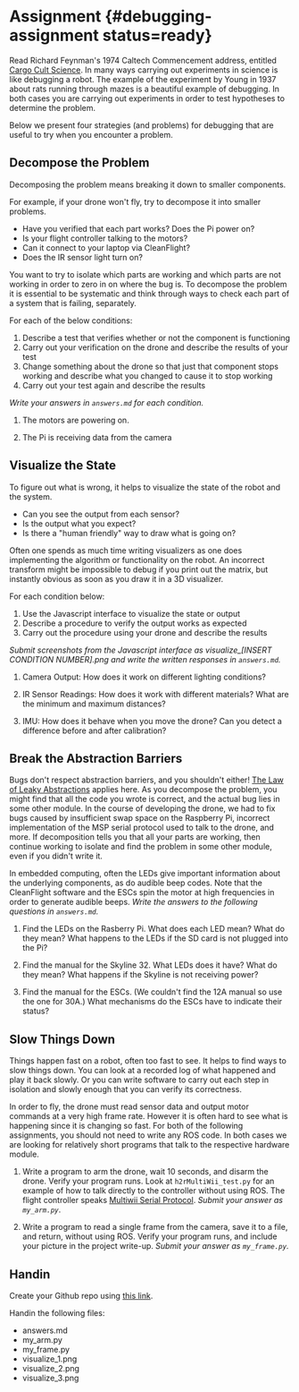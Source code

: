 # Assignment {#debugging-assignment status=ready}

Read Richard Feynman's 1974 Caltech Commencement address, entitled [Cargo Cult
Science]( http://calteches.library.caltech.edu/51/2/CargoCult.htm). In many
ways carrying out experiments in science is like debugging a robot. The example
of the experiment by Young in 1937 about rats running through mazes is
a beautiful example of debugging. In both cases you are carrying out
experiments in order to test hypotheses to determine the problem.

Below we present four strategies (and problems) for debugging that are useful
to try when you encounter a problem.

## Decompose the Problem

Decomposing the problem means breaking it down to smaller components.

For example, if your drone won't fly, try to decompose it into smaller problems.  
- Have you verified that each part works? Does the Pi power on?
- Is your flight controller talking to the motors?
- Can it connect to your laptop via CleanFlight?
- Does the IR sensor light turn on?

You want to try to isolate which parts are working and which parts are not
working in order to zero in on where the bug is. To decompose the problem it is
essential to be systematic and think through ways to check each part of
a system that is failing, separately.

For each of the below conditions:
1) Describe a test that verifies whether or not the component is functioning
2) Carry out your verification on the drone and describe the results of your
   test
3) Change something about the drone so that just that component stops working
   and describe what you changed to cause it to stop working
4) Carry out your test again and describe the results

*Write your answers in `answers.md` for each condition.*

1. The motors are powering on.

2. The Pi is receiving data from the camera

## Visualize the State

To figure out what is wrong, it helps to visualize the state of the robot and
the system.
- Can you see the output from each sensor?
- Is the output what you expect?
- Is there a "human friendly" way to draw what is going on?

Often one spends as much time writing visualizers as one does implementing the
algorithm or functionality on the robot. An incorrect transform might be
impossible to debug if you print out the matrix, but instantly obvious as soon
as you draw it in a 3D visualizer.

For each condition below:
1) Use the Javascript interface to visualize the state or output
2) Describe a procedure to verify the output works as expected
3) Carry out the procedure using your drone and describe the results

*Submit screenshots from the Javascript interface as visualize_[INSERT CONDITION NUMBER].png and write the written
responses in `answers.md`.*

1. Camera Output: How does it work on different lighting
   conditions?

2. IR Sensor Readings: How does it work with different materials? What are
   the minimum and maximum distances?

3. IMU: How does it behave when you move the drone? Can you detect
   a difference before and after calibration?

## Break the Abstraction Barriers

Bugs don't respect abstraction barriers, and you shouldn't either! [The Law of
Leaky Abstractions](https://www.joelonsoftware.com/2002/11/11/the-law-of-leaky-abstractions/) applies here. As you decompose the problem, you might find
that all the code you wrote is correct, and the actual bug lies in some other
module. In the course of developing the drone, we had to fix bugs caused by
insufficient swap space on the Raspberry Pi, incorrect implementation of the
MSP serial protocol used to talk to the drone, and more. If decomposition tells
you that all your parts are working, then continue working to isolate and find
the problem in some other module, even if you didn't write it.

In embedded computing, often the LEDs give important information about the
underlying components, as do audible beep codes. Note that the CleanFlight
software and the ESCs spin the motor at high frequencies in order to generate
audible beeps. *Write the answers to the following questions in `answers.md`.*

1. Find the LEDs on the Rasberry Pi. What does each LED mean? What do they
   mean? What happens to the LEDs if the SD card is not plugged into the Pi?

2. Find the manual for the Skyline 32. What LEDs does it have? What do they
   mean? What happens if the Skyline is not receiving power?

3. Find the manual for the ESCs. (We couldn't find the 12A manual so use the
   one for 30A.) What mechanisms do the ESCs have to indicate their status?

## Slow Things Down

Things happen fast on a robot, often too fast to see. It helps to find ways to
slow things down. You can look at a recorded log of what happened and play it
back slowly. Or you can write software to carry out each step in isolation and
slowly enough that you can verify its correctness.

In order to fly, the drone must read sensor data and output motor commands at
a very high frame rate. However it is often hard to see what is happening since
it is changing so fast. For both of the following assignments, you should not
need to write any ROS code. In both cases we are looking for relatively short
programs that talk to the respective hardware module.

1. Write a program to arm the drone, wait 10 seconds, and disarm the drone.
   Verify your program runs. Look at `h2rMultiWii_test.py` for an example of
   how to talk directly to the controller without using ROS. The flight
   controller speaks [Multiwii Serial
   Protocol]("http://www.multiwii.com/wiki/index.php?title=Multiwii_Serial_Protocol).
   *Submit your answer as `my_arm.py`*.

2. Write a program to read a single frame from the camera, save it to a file,
   and return, without using ROS. Verify your program runs, and include your
   picture in the project write-up. *Submit your answer as `my_frame.py`.*


## Handin

Create your Github repo using [this link](https://classroom.github.com/a/YmNdQdha).

Handin the following files:

- answers.md
- my_arm.py
- my_frame.py
- visualize_1.png
- visualize_2.png
- visualize_3.png